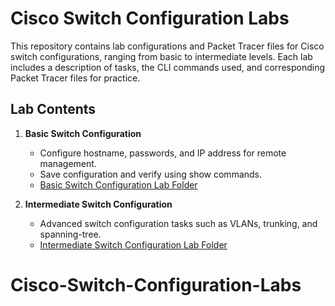 # Cisco Switch Configuration Labs

This repository contains lab configurations and Packet Tracer files for Cisco switch configurations, ranging from basic to intermediate levels. Each lab includes a description of tasks, the CLI commands used, and corresponding Packet Tracer files for practice.

## Lab Contents

1. **Basic Switch Configuration**
   - Configure hostname, passwords, and IP address for remote management.
   - Save configuration and verify using show commands.
   - [Basic Switch Configuration Lab Folder](./Basic-Switch-Config/)

2. **Intermediate Switch Configuration**
   - Advanced switch configuration tasks such as VLANs, trunking, and spanning-tree.
   - [Intermediate Switch Configuration Lab Folder](./Intermediate-Switch-Config/)
# Cisco-Switch-Configuration-Labs
